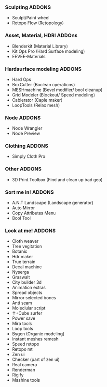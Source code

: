 ### Sculpting ADDONS

- Sculpt/Paint wheel
- Retopo Flow (Retopolegy)

### Asset, Material, HDRI ADDOns
- Blenderkit (Material Library)
- Kit Ops Pro (Hard Surface modeling)
- EEVEE-Materials

### Hardsurface modeling ADDONS
- Hard Ops
- BoxCutter (Boolean operations)
- MESHmachine (Bevel modifier/ bool cleanup)
- Grid Modeler (Blockout/ Speed modeling)
- Cablerator (Caple maker)
- LoopTools (Relax mesh)

### Node ADDONS
- Node Wrangler
- Node Preview

### Clothing ADDONS
- Simply Cloth Pro

### Other ADDONS
- 3D Print Toolbox (Find and clean up bad geo)

### Sort me in! ADDONS
- A.N.T Landscape (Landscape generator)
- Auto Mirror
- Copy Attributes Menu
- Bool Tool

### Look at me! ADDONS
- Cloth weaver
- Tree vegitation
- Botanic
- Hdr maker
- True terrain
- Decal machine
- Nyserga
- Graswalt
- City builder 3d
- Animation extras
- Spread objects
- Mirror selected bones
- Anti seam
- Moleclular script
- ↑+Cube surfer
- Power save
- Mira tools
- Loop tools
- Bygen (Organic modeling)
- Instant meshes remesh
- Speed retopo
- Retopo mt
- Zen ui
- Checker (part of zen ui)
- Real camera
- Renderman
- Rigify
- Mashine tools
